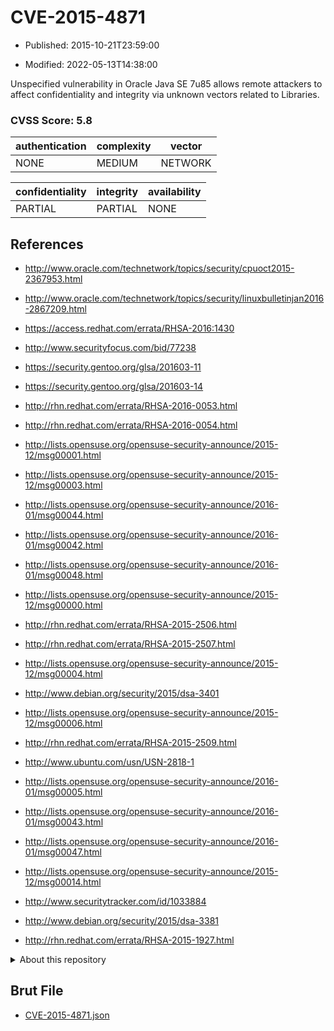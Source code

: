 # CVE-2015-4871

- Published: 2015-10-21T23:59:00

- Modified: 2022-05-13T14:38:00

Unspecified vulnerability in Oracle Java SE 7u85 allows remote attackers to affect confidentiality and integrity via unknown vectors related to Libraries.

### CVSS Score: **5.8**

| authentication | complexity | vector |
| --- | --- | --- |
| NONE | MEDIUM | NETWORK |

| confidentiality | integrity | availability |
| --- | --- | --- |
| PARTIAL | PARTIAL | NONE |

## References

* http://www.oracle.com/technetwork/topics/security/cpuoct2015-2367953.html

* http://www.oracle.com/technetwork/topics/security/linuxbulletinjan2016-2867209.html

* https://access.redhat.com/errata/RHSA-2016:1430

* http://www.securityfocus.com/bid/77238

* https://security.gentoo.org/glsa/201603-11

* https://security.gentoo.org/glsa/201603-14

* http://rhn.redhat.com/errata/RHSA-2016-0053.html

* http://rhn.redhat.com/errata/RHSA-2016-0054.html

* http://lists.opensuse.org/opensuse-security-announce/2015-12/msg00001.html

* http://lists.opensuse.org/opensuse-security-announce/2015-12/msg00003.html

* http://lists.opensuse.org/opensuse-security-announce/2016-01/msg00044.html

* http://lists.opensuse.org/opensuse-security-announce/2016-01/msg00042.html

* http://lists.opensuse.org/opensuse-security-announce/2016-01/msg00048.html

* http://lists.opensuse.org/opensuse-security-announce/2015-12/msg00000.html

* http://rhn.redhat.com/errata/RHSA-2015-2506.html

* http://rhn.redhat.com/errata/RHSA-2015-2507.html

* http://lists.opensuse.org/opensuse-security-announce/2015-12/msg00004.html

* http://www.debian.org/security/2015/dsa-3401

* http://lists.opensuse.org/opensuse-security-announce/2015-12/msg00006.html

* http://rhn.redhat.com/errata/RHSA-2015-2509.html

* http://www.ubuntu.com/usn/USN-2818-1

* http://lists.opensuse.org/opensuse-security-announce/2016-01/msg00005.html

* http://lists.opensuse.org/opensuse-security-announce/2016-01/msg00043.html

* http://lists.opensuse.org/opensuse-security-announce/2016-01/msg00047.html

* http://lists.opensuse.org/opensuse-security-announce/2015-12/msg00014.html

* http://www.securitytracker.com/id/1033884

* http://www.debian.org/security/2015/dsa-3381

* http://rhn.redhat.com/errata/RHSA-2015-1927.html

<details>
<summary>About this repository</summary> 

  This repository is part of the project [Live Hack CVE](https://github.com/Live-Hack-CVE). Main website can be found [www.live-hack.org](https://www.live-hack.org) 
  
  Made by [Sn0wAlice](https://github.com/Sn0wAlice) for the people that care about security and need to have a feed of the latest CVEs. Hope you enjoy it, don't forget to star the repo and follow me on [Twitter](https://twitter.com/Sn0wAlice) and [Github](https://github.com/Sn0wAlice). And that is my [personnal website](https://www.alice-snow.me/)

  - [Home Page](https://github.com/Live-Hack-CVE)
  - [Framework](https://github.com/Live-Hack-CVE/cve-framework)
  - [CVE database](https://github.com/Live-Hack-CVE/full_database)
  - [Changelog](https://github.com/Live-Hack-CVE/Changelog)
</details>

## Brut File

* [CVE-2015-4871.json](https://raw.githubusercontent.com/Live-Hack-CVE/full_database/main/cves/2015/CVE-2015-4871.json)

